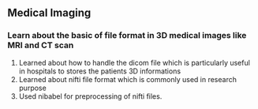 ## Medical Imaging ##
### Learn about the basic of file format in 3D medical images like MRI and CT scan ###
1) Learned about how to handle the dicom file which is particularly useful in hospitals to stores the patients 3D informations
2) Learned about nifti file format which is commonly used in research purpose
3) Used nibabel for preprocessing of nifti files.
